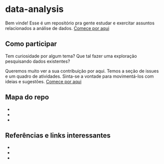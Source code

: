 # data-analysis

Bem vinde! Esse é um repositório pra gente estudar e exercitar assuntos relacionados a análise de dados.
[Comece por aqui]()

## Como participar

Tem curiosidade por algum tema? Que tal fazer uma exploração pesquisando dados existentes?

Queremos muito ver a sua contribuição por aqui. Temos a seção de issues e um quadro de atividades. Sinta-se a vontade para movimentá-los com ideias e sugestões. 
[Comece por aqui]()

## Mapa do repo

- []()
- []()
- []()

## Referências e links interessantes

- []()
- []()
- []()
